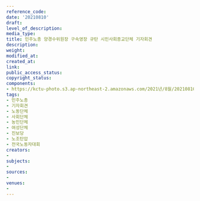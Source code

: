 ```yaml
---
reference_code: 
date: '20210810'
draft: 
level_of_description: 
media_type: 
title: 민주노총 양경수위원장 구속영장 규탄 시민사회종교단체 기자회견
description: 
weight: 
modified_at: 
created_at: 
link: 
public_access_status: 
copyright_status: 
components:
- https://kctu-photo.s3.ap-northeast-2.amazonaws.com/2021년/8월/20210810-민주노총+양경수위원장+구속영장+규탄+시민사회종교단체+기자회견_민주노총_기자회견_노동단체_사회단체_농민단체_여성단체_진보당_노조탄압_전국노동자대회/403836_60407_3727.jpg
tags:
- 민주노총
- 기자회견
- 노동단체
- 사회단체
- 농민단체
- 여성단체
- 진보당
- 노조탄압
- 전국노동자대회
creators:
- 
subjects:
- 
sources:
- 
venues:
- 
---
```


